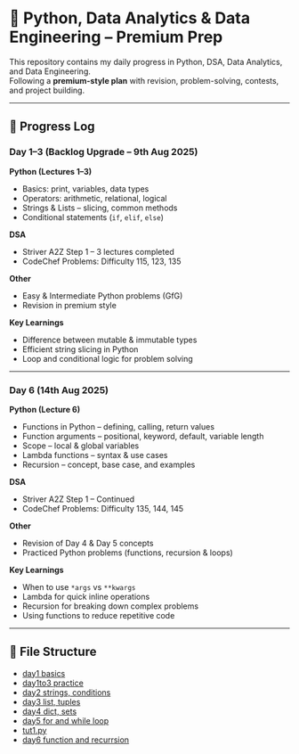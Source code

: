 # 🚀 Python, Data Analytics & Data Engineering – Premium Prep

This repository contains my daily progress in Python, DSA, Data Analytics, and Data Engineering.  
Following a **premium-style plan** with revision, problem-solving, contests, and project building.

---

## 📅 Progress Log

### **Day 1–3 (Backlog Upgrade – 9th Aug 2025)**
**Python (Lectures 1–3)**
- Basics: print, variables, data types
- Operators: arithmetic, relational, logical
- Strings & Lists – slicing, common methods
- Conditional statements (`if`, `elif`, `else`)

**DSA**
- Striver A2Z Step 1 – 3 lectures completed
- CodeChef Problems: Difficulty 115, 123, 135

**Other**
- Easy & Intermediate Python problems (GfG)
- Revision in premium style

**Key Learnings**
- Difference between mutable & immutable types
- Efficient string slicing in Python
- Loop and conditional logic for problem solving
- ---

### **Day 6 (14th Aug 2025)**
**Python (Lecture 6)**
- Functions in Python – defining, calling, return values
- Function arguments – positional, keyword, default, variable length
- Scope – local & global variables
- Lambda functions – syntax & use cases
- Recursion – concept, base case, and examples

**DSA**
- Striver A2Z Step 1 – Continued
- CodeChef Problems: Difficulty 135, 144, 145

**Other**
- Revision of Day 4 & Day 5 concepts
- Practiced Python problems (functions, recursion & loops)

**Key Learnings**
- When to use `*args` vs `**kwargs`
- Lambda for quick inline operations
- Recursion for breaking down complex problems
- Using functions to reduce repetitive code

---

## 📂 File Structure

- [day1 basics](day1%20basics)
- [day1to3 practice](day1to3%20practice)
- [day2 strings, conditions](day2strings%20,%20conditions)
- [day3 list, tuples](day3%20list%20,%20tuples)
- [day4 dict, sets](day4%20dict%20,%20sets)
- [day5 for and while loop](day5%20for%20and%20while%20loop)
- [tut1.py](tut1.py)
- [day6 function and recurrsion](day%206%20function%20and%20recurrsion)

